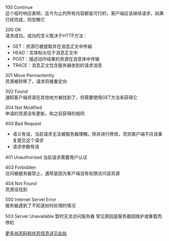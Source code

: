 100 Continue        
这个临时响应表明，迄今为止的所有内容都是可行的，客户端应该继续请求，如果已经完成，则忽略它             

200 OK     
请求成功。成功的含义取决于HTTP方法：
   - GET：资源已被提取并在消息正文中传输
   - HEAD：实体标头位于消息正文中
   - POST：描述动作结果的资源在消息体中传输
   - TRACE：消息正文包含服务器收到的请求消息
 
301 Move Permantently               
资源被转移了，请求将被重定向

302 Found          
通知客户端资源在其他地方被找到了，但需要使用GET方法来获得它

304 Not Modified        
申请的资源没有更新，和之前获得的相同

400 Bad Request    
  - 语义有误，当前请求无法被服务器理解。除非进行修改，否则客户端不应该重复提交这个请求
  - 请求参数有误

401 Unauthorized
当前请求需要用户认证

403 Forbidden         
访问被服务器禁止，通常是因为客户端没有权限访问该资源

404 Not Found     
资源没找到

500 Internel Servel Error           
服务器遇到了不知道如何处理的情况

503 Server Unavailable
暂时无法访问服务器 常见原因是服务器因维护或重载而停机


[更多状态码和状态信息详见此处](https://developer.mozilla.org/zh-CN/docs/Web/HTTP/Status)
